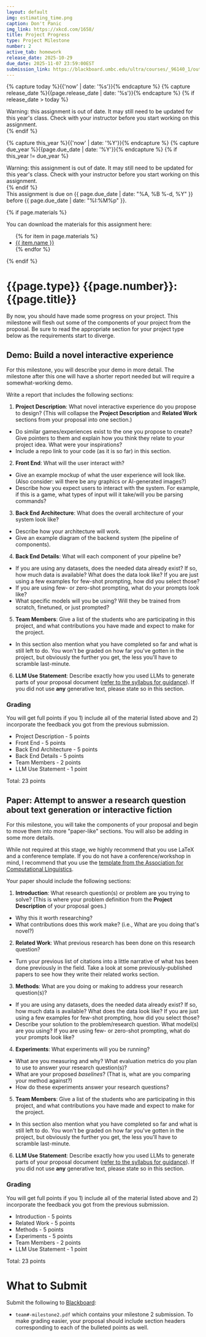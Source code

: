 ```yaml
---
layout: default
img: estimating_time.png
caption: Don't Panic
img_link: https://xkcd.com/1658/
title: Project Progress
type: Project Milestone
number: 2
active_tab: homework
release_date: 2025-10-29
due_date: 2025-11-07 23:59:00EST
submission_link: https://blackboard.umbc.edu/ultra/courses/_96140_1/outline/assessment/_7963173_1/overview?courseId=_96140_1
---
```


<!-- Check whether the assignment is ready to release -->
{% capture today %}{{'now' | date: '%s'}}{% endcapture %}
{% capture release_date %}{{page.release_date | date: '%s'}}{% endcapture %}
{% if release_date > today %} 
<div class="alert alert-danger">
Warning: this assignment is out of date.  It may still need to be updated for this year's class.  Check with your instructor before you start working on this assignment.
</div>
{% endif %}
<!-- End of check whether the assignment is up to date -->


<!-- Check whether the assignment is up to date -->
{% capture this_year %}{{'now' | date: '%Y'}}{% endcapture %}
{% capture due_year %}{{page.due_date | date: '%Y'}}{% endcapture %}
{% if this_year != due_year %} 
<div class="alert alert-danger">
Warning: this assignment is out of date.  It may still need to be updated for this year's class.  Check with your instructor before you start working on this assignment.
</div>
{% endif %}
<!-- End of check whether the assignment is up to date -->


<div class="alert alert-info">
This assignment is due on {{ page.due_date | date: "%A, %B %-d, %Y" }} before {{ page.due_date | date: "%I:%M%p" }}. 
</div>

{% if page.materials %}
<div class="alert alert-info">
You can download the materials for this assignment here:
<ul>
{% for item in page.materials %}
<li><a href="{{item.url}}">{{ item.name }}</a></li>
{% endfor %}
</ul>
</div>
{% endif %}


{{page.type}} {{page.number}}: {{page.title}}
=============================================================

By now, you should have made some progress on your project. This milestone will flesh out some of the components of your project from the proposal. Be sure to read the appropriate section for your project type below as the requirements start to diverge.


## Demo: Build a novel interactive experience
For this milestone, you will describe your demo in more detail. The milestone after this one will have a shorter report needed but will require a somewhat-working demo.

Write a report that includes the following sections:
1. __Project Description__: What novel interactive experience do you propose to design? (This will collapse the __Project Description__ and __Related Work__ sections from your proposal into one section.)
  - Do similar games/experiences exist to the one you propose to create? Give pointers to them and explain how you think they relate to your project idea. What were your inspirations?
  - Include a repo link to your code (as it is so far) in this section.
2. __Front End__: What will the user interact with?
  - Give an example mockup of what the user experience will look like. (Also consider: will there be any graphics or AI-generated images?)
  - Describe how you expect users to interact with the system. For example, if this is a game, what types of input will it take/will you be parsing commands?
3. __Back End Architecture__: What does the overall architecture of your system look like? 
  - Describe how your architecture will work.
  - Give an example diagram of the backend system (the pipeline of components).
4. __Back End Details__: What will each component of your pipeline be?
  - If you are using any datasets, does the needed data already exist?  If so, how much data is available? What does the data look like? If you are just using a few examples for few-shot prompting, how did you select those?
  - If you are using few- or zero-shot prompting, what do your prompts look like?
  - What specific models will you be using? Will they be trained from scratch, finetuned, or just prompted?
5. __Team Members__: Give a list of the students who are participating in this project, and what contributions you have made and expect to make for the project.
  - In this section also mention what you have completed so far and what is still left to do. You won't be graded on how far you've gotten in the project, but obviously the further you get, the less you'll have to scramble last-minute.
6. __LLM Use Statement__: Describe exactly how you used LLMs to generate parts of your proposal document (<a href="https://laramartin.net/interactive-fiction-class/index.html#using-llms-or-generative-ai">refer to the syllabus for guidance</a>). If you did not use **any** generative text, please state so in this section.

### Grading
<div class="alert alert-warning" markdown="1">
You will get full points if you 1) include all of the material listed above and 2) incorporate the feedback you got from the previous submission.<br>

* Project Description - 5 points
* Front End - 5 points
* Back End Architecture - 5 points
* Back End Details - 5 points
* Team Members - 2 points
* LLM Use Statement - 1 point

Total: 23 points
</div>


## Paper: Attempt to answer a research question about text generation or interactive fiction
For this milestone, you will take the components of your proposal and begin to move them into more "paper-like" sections. You will also be adding in some more details.

While not required at this stage, we highly recommend that you use LaTeX and a conference template. If you do not have a conference/workshop in mind, I recommend that you use the [template from the Association for Computational Linguistics](https://www.overleaf.com/latex/templates/association-for-computational-linguistics-acl-conference/jvxskxpnznfj).

Your paper should include the following sections:
1. __Introduction__: What research question(s) or problem are you trying to solve? (This is where your problem definition from the __Project Description__ of your proposal goes.)
  - Why this it worth researching?
  - What contributions does this work make? (i.e., What are you doing that's novel?)
2. __Related Work__: What previous research has been done on this research question?
  - Turn your previous list of citations into a little narrative of what has been done previously in the field. Take a look at some previously-published papers to see how they write their related works section.
3. __Methods__: What are you doing or making to address your research question(s)?
  - If you are using any datasets, does the needed data already exist?  If so, how much data is available? What does the data look like? If you are just using a few examples for few-shot prompting, how did you select those?
  - Describe your solution to the problem/research question. What model(s) are you using? If you are using few- or zero-shot prompting, what do your prompts look like?
4. __Experiments__: What experiments will you be running?
  - What are you measuring and why? What evaluation metrics do you plan to use to answer your research question(s)?
  - What are your proposed *baselines*? (That is, what are you comparing your method against?)
  - How do these experiments answer your research questions?
5. __Team Members__: Give a list of the students who are participating in this project, and what contributions you have made and expect to make for the project.
  - In this section also mention what you have completed so far and what is still left to do. You won't be graded on how far you've gotten in the project, but obviously the further you get, the less you'll have to scramble last-minute.
6. __LLM Use Statement__: Describe exactly how you used LLMs to generate parts of your proposal document (<a href="https://laramartin.net/interactive-fiction-class/index.html#using-llms-or-generative-ai">refer to the syllabus for guidance</a>). If you did not use **any** generative text, please state so in this section.

### Grading
<div class="alert alert-warning" markdown="1">
You will get full points if you 1) include all of the material listed above and 2) incorporate the feedback you got from the previous submission.<br>

* Introduction - 5 points
* Related Work - 5 points
* Methods - 5 points
* Experiments - 5 points
* Team Members - 2 points
* LLM Use Statement - 1 point

Total: 23 points
</div>

# What to Submit
Submit the following to [Blackboard]({{page.submission_link}}):
* `team#-milestone2.pdf` which contains your milestone 2 submission. To make grading easier, your proposal should include section headers corresponding to each of the bulleted points as well. 



